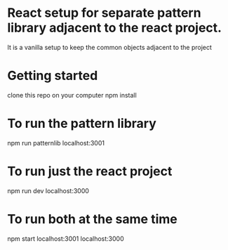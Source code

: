 # React setup for separate pattern library adjacent to the react project.
It is a vanilla setup to keep the common objects adjacent to the project

# Getting started
clone this repo on your computer
npm install

# To run the pattern library
npm run patternlib
localhost:3001

# To run just the react project
npm run dev
localhost:3000

# To run both at the same time
npm start
localhost:3001
localhost:3000



